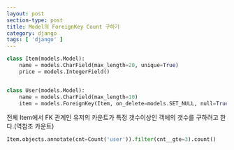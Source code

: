 ```yaml
---
layout: post
section-type: post
title: Model의 ForeignKey Count 구하기
category: django
tags: [ 'django' ]
---
```


```python
class Item(models.Model):
    name = models.CharField(max_length=20, unique=True)
    price = models.IntegerField()


class User(models.Model):
    name = models.CharField(max_length=10)
    item = models.ForeignKey(Item, on_delete=models.SET_NULL, null=True)
```

전체 Item에서 FK 관계인 유저의 카운트가 특정 갯수이상인 객체의 갯수를 구하려고 한다.(역참조 카운트)

```python
Item.objects.annotate(cnt=Count('user')).filter(cnt__gte=3).count()
```
